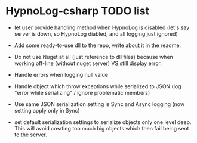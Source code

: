 HypnoLog-csharp TODO list
================================

- let user provide handling method when HypnoLog is disabled (let's say server
  is down, so HypnoLog diabled, and all logging just ignored)
- Add some ready-to-use dll to the repo, write about it in the readme.

- Do not use Nuget at all (just reference to dll files) because when working off-line (without nuget server) VS still display error.
- Handle errors when logging null value
- Handle object which throw exceptions while serialized to JSON (log "error while serializing" / ignore problematic members)
- Use same JSON serialization setting is Sync and Async logging (now setting apply only in Sync)
- set default serialization settings to serialize objects only one level deep.
  This will avoid creating too much big objects which then fail being sent to
  the server.



